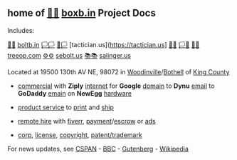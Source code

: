 
## home of [📮📮](xn--ku8ha.ws) [boxb.in](https://boxb.in) Project Docs

Includes:

[🔩🔩]() [boltb.in](https://boltb.in) 
[🏳🏳](xn--en8ha.ws) [🏴🏳](xn--fn8ha.ws) [tactician.us](https://tactician.us] [🏴🏴](xn--en8hb.ws) [🏳🏴](xn--en8hc.ws)
[🌳🌳](xn--wh8ha.ws) [treeop.com](https://treeop.com)
[⚙⚙](xn--8v8ha.ws) [sebolt.us](https://sebolt.us)
[📚📚](xn--zt8ha.ws) [salinger.us](https://salinger.us)

Located at 19500 130th AV NE, 98072 in [Woodinville](https://www.ci.woodinville.wa.us/)/[Bothell](http://www.ci.bothell.wa.us/) of [King County](https://www.kingcounty.gov/)
  
- [commercial](https://www.craigslist.com) with **Ziply** [internet](https://ziplyfiber.com/login) for **Google** [domain](https://domains.google.com) to **Dynu** [email](https://www.dynu.com) to **GoDaddy** [emain](https://dcc.godaddy.com/domains/?isc=cjc1off30) on **NewEgg** [hardware](https://www.newegg.com)

- [product service](https://www.alibaba.com) to [print]() and [ship](https://www.usps.com/business/web-tools-apis/documentation-updates.htm)

- [remote hire](https://stackoverflow.com/jobs?c=USD&e=true&r=true&s=100000&sort=p) with [fiverr](), [payment](https://developer.authorize.net/api/reference/index.html#payment-transactions-debit-a-bank-account)/[escrow](https://my.escrow.com/myescrow/MyTransactions.asp?hid=mt) or [ads](https://www.google.com/adsensenew/u/0/pub-1429497248082414/home?hl=en-US&signup-no-redirect=true)

- [corp](https://ccfs.sos.wa.gov/#/Dashboard), [license](https://secure.dor.wa.gov/), [copyright](https://eco.copyright.gov/eService_enu/start.swe?SWECmd=Login&SWEPL=1&SRN=&SWETS=1584673446735), [patent/trademark](https://www.uspto.gov/)
  
For news updates, see [CSPAN](https://www.c-span.org/) - [BBC](http://feeds.bbci.co.uk/news/rss.xml) - [Gutenberg](http://www.gutenberg.org/wiki/Main_Page) - [Wikipedia](http://www.wikipedia.org/wiki/Special:Random)